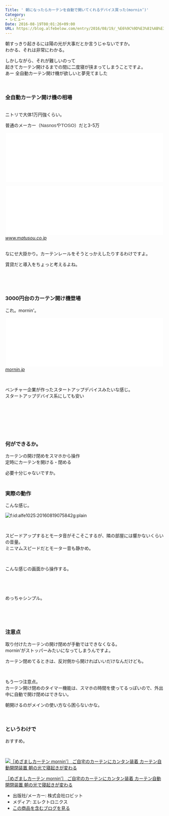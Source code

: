 ```yaml
---
Title: ' 朝になったらカーテンを自動で開いてくれるデバイス買った(mornin’)'
Category:
- レビュー
Date: 2016-08-19T08:01:26+09:00
URL: https://blog.alfebelow.com/entry/2016/08/19/_%E6%9C%9D%E3%81%AB%E3%81%AA%E3%81%A3%E3%81%9F%E3%82%89%E3%82%AB%E3%83%BC%E3%83%86%E3%83%B3%E3%82%92%E8%87%AA%E5%8B%95%E3%81%A7%E9%96%8B%E3%81%84%E3%81%A6%E3%81%8F%E3%82%8C%E3%82%8B%E3%83%87%E3%83%90%E3%82%A4
---
```


<p>朝すっきり起きるには陽の光が大事だとか言うじゃないですか。<br />わかる、それは非常にわかる。</p>
<p>しかしながら、それが難しいのって<br />起きてカーテン開けるまでの間に二度寝が挟まってしまうことですよ。<br />あー 全自動カーテン開け機が欲しいと夢見てました</p>
<p> </p>

### 全自動カーテン開け機の相場

<p><br />ニトリで大体1万円強くらい。</p>
<p>普通のメーカー（<span style="color: #333333; font-family: メイリオ, Meiryo, Osaka, sans-serif; font-size: 15px; font-style: normal; font-variant-ligatures: normal; font-variant-caps: normal; font-weight: normal; letter-spacing: normal; line-height: 21px; orphans: 2; text-align: left; text-indent: 0px; text-transform: none; white-space: normal; widows: 2; word-spacing: 0px; -webkit-text-stroke-width: 0px; display: inline !important; float: none;">NasnosやTOSO</span>）だと3-5万</p>
<p><iframe class="embed-card embed-webcard" style="display: block; width: 100%; height: 155px; max-width: 500px; margin: auto;" title="電動カーテンレール特集" src="//hatenablog-parts.com/embed?url=https%3A%2F%2Fwww.nitori-net.jp%2Fstore%2Fja%2Fec%2F%25E9%259B%25BB%25E5%258B%2595%25E3%2582%25AB%25E3%2583%25BC%25E3%2583%2586%25E3%2583%25B3%25E3%2583%25AC%25E3%2583%25BC%25E3%2583%25AB%25E7%2589%25B9%25E9%259B%2586" frameborder="0" scrolling="no"></iframe></p>
<p><iframe class="embed-card embed-webcard" style="display: block; width: 100%; height: 155px; max-width: 500px; margin: auto;" title="電動・紐引きレール｜カーテンレールの激安通販【松装】" src="//hatenablog-parts.com/embed?url=http%3A%2F%2Fwww.matusou.co.jp%2Fcurtainrail%2Felectric.html" frameborder="0" scrolling="no"></iframe><cite class="hatena-citation"><a href="http://www.matusou.co.jp/curtainrail/electric.html">www.matusou.co.jp</a></cite></p>
<p><br />なにせ大掛かり。カーテンレールをそうとっかえしたりするわけですよ。</p>
<p>賃貸だと導入をちょっと考えるよね。</p>
<p> </p>
<p> </p>

### 3000円台のカーテン開け機登場

<p>これ。mornin'。</p>
<p><iframe class="embed-card embed-webcard" style="display: block; width: 100%; height: 155px; max-width: 500px; margin: auto;" title="めざましカーテン mornin'" src="//hatenablog-parts.com/embed?url=http%3A%2F%2Fmornin.jp%2F" frameborder="0" scrolling="no"></iframe><cite class="hatena-citation"><a href="http://mornin.jp/">mornin.jp</a></cite></p>
<p> </p>
<p>ベンチャー企業が作ったスタートアップデバイスみたいな感じ。<br />スタートアップデバイス系にしても安い</p>
<p> </p>
<p><img class="magnifiable" src="https://lh3.googleusercontent.com/-7SDBlde3uQc/V7WIq4lNG4I/AAAAAAAAUas/Nk4Mb0A-12YFTdiBtpmppG3oDdKStON-wCKgB/s1024/DSC01197.JPG" alt="" /></p>
<p> </p>
<p> </p>

### 何ができるか。

<p>カーテンの開け閉めをスマホから操作<br />定時にカーテンを開ける・閉める</p>
<p>必要十分じゃないですか。</p>

### <br />実際の動作

<p>こんな感じ。</p>
<p><img class="hatena-fotolife" title="f:id:alfe1025:20160819075842g:plain" src="https://cdn-ak.f.st-hatena.com/images/fotolife/a/alfe1025/20160819/20160819075842.gif" alt="f:id:alfe1025:20160819075842g:plain" /></p>
<p> </p>
<p>スピードアップするとモータ音がそこそこするが、隣の部屋には響かないくらいの音量。<br />ミニマムスピードだとモーター音も静かめ。</p>
<p> </p>
<p>こんな感じの画面から操作する。</p>
<p><img class="magnifiable" src="https://cdn-ak.f.st-hatena.com/images/fotolife/a/alfe1025/20010426/20010426082150.png" alt="" /></p>
<p><img class="magnifiable" src="https://cdn-ak.f.st-hatena.com/images/fotolife/a/alfe1025/20010426/20010426082200.png" alt="" /></p>
<p> </p>
<p>めっちゃシンプル。</p>
<p> </p>
<p> </p>

### 注意点

<p>取り付けたカーテンの開け閉めが手動ではできなくなる。<br />mornin'がストッパーみたいになってしまうんですよ。</p>
<p>カーテン閉めてるときは、反対側から開ければいいだけなんだけども。</p>
<p> </p>
<p>もう一つ注意点。<br />カーテン開け閉めのタイマー機能は、スマホの時間を使ってるっぽいので、外出中に自動で開け閉めはできない。</p>
<p>朝開けるのがメインの使い方なら困らないかな。</p>
<p> </p>

### というわけで

<p>おすすめ。</p>
<p> </p>
<div class="freezed">
<div class="hatena-asin-detail"><a href="http://www.amazon.co.jp/exec/obidos/ASIN/B01ERLNK72/ab1025-22/"><img class="hatena-asin-detail-image" title="［めざましカーテン mornin’］ ご自宅のカーテンにカンタン装着 カーテン自動開閉装置 朝の光で寝起きが変わる" src="http://ecx.images-amazon.com/images/I/31SgVUj6DYL._SL160_.jpg" alt="［めざましカーテン mornin’］ ご自宅のカーテンにカンタン装着 カーテン自動開閉装置 朝の光で寝起きが変わる" /></a>
<div class="hatena-asin-detail-info">
<p class="hatena-asin-detail-title"><a href="http://www.amazon.co.jp/exec/obidos/ASIN/B01ERLNK72/ab1025-22/">［めざましカーテン mornin’］ ご自宅のカーテンにカンタン装着 カーテン自動開閉装置 朝の光で寝起きが変わる</a></p>
<ul>
<li><span class="hatena-asin-detail-label">出版社/メーカー:</span> 株式会社ロビット</li>
<li><span class="hatena-asin-detail-label">メディア:</span> エレクトロニクス</li>
<li><a href="http://d.hatena.ne.jp/asin/B01ERLNK72/ab1025-22" target="_blank">この商品を含むブログを見る</a></li>
</ul>
</div>
<div class="hatena-asin-detail-foot"> </div>
</div>
</div>
<p> </p>
